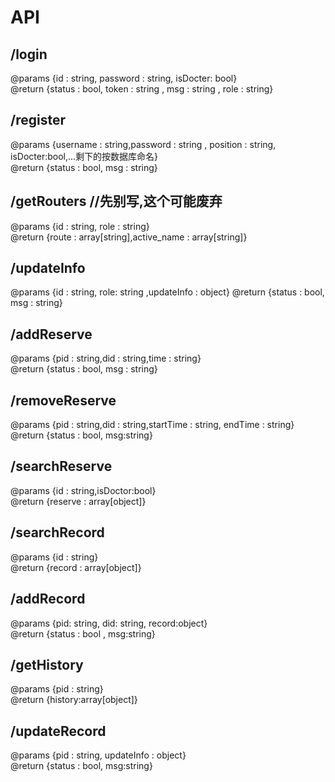 # API  
## /login
@params {id : string, password  : string, isDocter: bool}  
@return {status : bool, token : string , msg : string , role : string}
## /register
@params {username : string,password : string , position : string, isDocter:bool,...剩下的按数据库命名}  
@return {status : bool, msg : string}

## /getRouters  //先别写,这个可能废弃
@params {id : string, role : string}  
@return {route : array[string],active_name : array[string]}  
## /updateInfo
@params {id : string, role: string ,updateInfo : object} 
@return {status : bool, msg : string}

## /addReserve
@params {pid : string,did : string,time : string}  
@return {status : bool, msg : string}
## /removeReserve
@params {pid : string,did : string,startTime : string, endTime : string}   
@return {status : bool, msg:string}
## /searchReserve
@params {id : string,isDoctor:bool}  
@return {reserve : array[object]}

## /searchRecord
@params {id : string}  
@return {record : array[object]}  

## /addRecord
@params {pid: string, did: string, record:object}  
@return {status : bool , msg:string}

## /getHistory
@params {pid : string}  
@return {history:array[object]}

## /updateRecord
@params {pid : string, updateInfo : object}  
@return {status : bool, msg:string}
